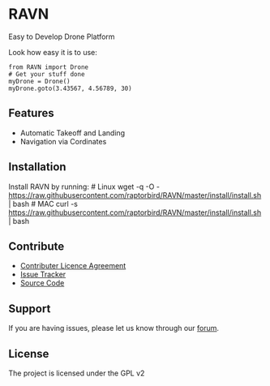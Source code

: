 RAVN
====

Easy to Develop Drone Platform

Look how easy it is to use:

    from RAVN import Drone
    # Get your stuff done
    myDrone = Drone()
    myDrone.goto(3.43567, 4.56789, 30)

Features
--------

* Automatic Takeoff and Landing
* Navigation via Cordinates

Installation
------------

Install RAVN by running:
    # Linux
    wget -q -O - https://raw.githubusercontent.com/raptorbird/RAVN/master/install/install.sh | bash
    # MAC
    curl -s https://raw.githubusercontent.com/raptorbird/RAVN/master/install/install.sh | bash

Contribute
----------

- [Contributer Licence Agreement](https://goravn.com/cla)
- [Issue Tracker](https://github.com/raptorbird/RAVN/issues)
- [Source Code](https://github.com/raptorbird/RAVN)

Support
-------

If you are having issues,
please let us know through our [forum](discuss.goravn.com).

License
-------

The project is licensed under the GPL v2